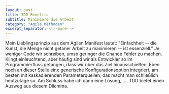 ```yaml
---
layout: post
title: TDD Benefits
subtitle: Minimiere die Arbeit
category: "Agile Methoden"
excerpt_separator: <!--more-->
---
```


Mein Lieblingsprinzip aus dem Agilen Manifest lautet:
"Einfachheit -- die Kunst, die Menge nicht
getaner Arbeit zu maximieren -- ist essenziell."
Je weniger Code wir schreiben, umso geringer die Chance Fehler zu machen. Klingt
einleuchtend, aber häufig sind wir als Entwickler so im Programmierfluss
gefangen, dass wir über das Ziel hinausschießen. Eben noch an dieser Stelle eine
generische Konfigurationsoption integriert, am besten mit kaskadierenden
Parameterquellen, das macht man schließlich heutzutage so.
Am Schluss habe ich dann eine Lösung, ....
TDD bietet einen Ausweg aus diesem Dilemma.

<!--more-->

